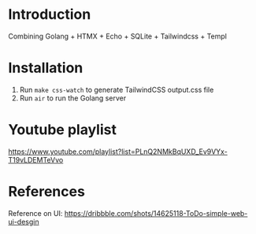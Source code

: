 # Introduction

Combining Golang + HTMX + Echo + SQLite + Tailwindcss + Templ

# Installation

1. Run `make css-watch` to generate TailwindCSS output.css file
2. Run `air` to run the Golang server

# Youtube playlist

https://www.youtube.com/playlist?list=PLnQ2NMkBqUXD_Ev9VYx-T19vLDEMTeVvo

# References

Reference on UI: https://dribbble.com/shots/14625118-ToDo-simple-web-ui-desgin
